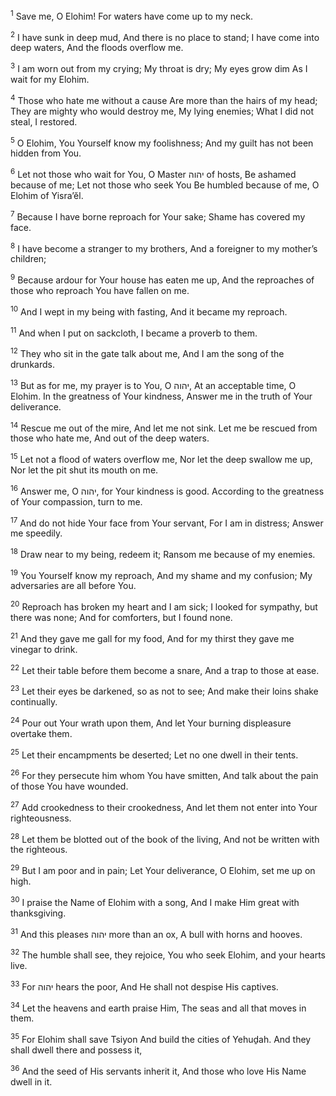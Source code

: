 <sup>1</sup> Save me, O Elohim! For waters have come up to my neck.

<sup>2</sup> I have sunk in deep mud, And there is no place to stand; I have come into deep waters, And the floods overflow me.

<sup>3</sup> I am worn out from my crying; My throat is dry; My eyes grow dim As I wait for my Elohim.

<sup>4</sup> Those who hate me without a cause Are more than the hairs of my head; They are mighty who would destroy me, My lying enemies; What I did not steal, I restored.

<sup>5</sup> O Elohim, You Yourself know my foolishness; And my guilt has not been hidden from You.

<sup>6</sup> Let not those who wait for You, O Master יהוה of hosts, Be ashamed because of me; Let not those who seek You Be humbled because of me, O Elohim of Yisra’ĕl.

<sup>7</sup> Because I have borne reproach for Your sake; Shame has covered my face.

<sup>8</sup> I have become a stranger to my brothers, And a foreigner to my mother’s children;

<sup>9</sup> Because ardour for Your house has eaten me up, And the reproaches of those who reproach You have fallen on me.

<sup>10</sup> And I wept in my being with fasting, And it became my reproach.

<sup>11</sup> And when I put on sackcloth, I became a proverb to them.

<sup>12</sup> They who sit in the gate talk about me, And I am the song of the drunkards.

<sup>13</sup> But as for me, my prayer is to You, O יהוה, At an acceptable time, O Elohim. In the greatness of Your kindness, Answer me in the truth of Your deliverance.

<sup>14</sup> Rescue me out of the mire, And let me not sink. Let me be rescued from those who hate me, And out of the deep waters.

<sup>15</sup> Let not a flood of waters overflow me, Nor let the deep swallow me up, Nor let the pit shut its mouth on me.

<sup>16</sup> Answer me, O יהוה, for Your kindness is good. According to the greatness of Your compassion, turn to me.

<sup>17</sup> And do not hide Your face from Your servant, For I am in distress; Answer me speedily.

<sup>18</sup> Draw near to my being, redeem it; Ransom me because of my enemies.

<sup>19</sup> You Yourself know my reproach, And my shame and my confusion; My adversaries are all before You.

<sup>20</sup> Reproach has broken my heart and I am sick; I looked for sympathy, but there was none; And for comforters, but I found none.

<sup>21</sup> And they gave me gall for my food, And for my thirst they gave me vinegar to drink.

<sup>22</sup> Let their table before them become a snare, And a trap to those at ease.

<sup>23</sup> Let their eyes be darkened, so as not to see; And make their loins shake continually.

<sup>24</sup> Pour out Your wrath upon them, And let Your burning displeasure overtake them.

<sup>25</sup> Let their encampments be deserted; Let no one dwell in their tents.

<sup>26</sup> For they persecute him whom You have smitten, And talk about the pain of those You have wounded.

<sup>27</sup> Add crookedness to their crookedness, And let them not enter into Your righteousness.

<sup>28</sup> Let them be blotted out of the book of the living, And not be written with the righteous.

<sup>29</sup> But I am poor and in pain; Let Your deliverance, O Elohim, set me up on high.

<sup>30</sup> I praise the Name of Elohim with a song, And I make Him great with thanksgiving.

<sup>31</sup> And this pleases יהוה more than an ox, A bull with horns and hooves.

<sup>32</sup> The humble shall see, they rejoice, You who seek Elohim, and your hearts live.

<sup>33</sup> For יהוה hears the poor, And He shall not despise His captives.

<sup>34</sup> Let the heavens and earth praise Him, The seas and all that moves in them.

<sup>35</sup> For Elohim shall save Tsiyon And build the cities of Yehuḏah. And they shall dwell there and possess it,

<sup>36</sup> And the seed of His servants inherit it, And those who love His Name dwell in it.


